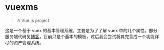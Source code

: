 # vuexms

> A Vue.js project

这是一个基于 vuex 的基本管理系统，主要是为了了解 vuex 中的几个属性。部分服务端代码见[博客](https://www.jianshu.com/p/d445b582eaea)，目前只是个基本的模板，过后我会尝试将其完善成一个功能详尽的资产管理系统。